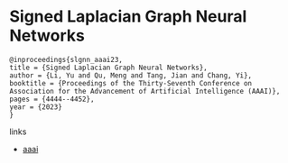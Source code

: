 # Signed Laplacian Graph Neural Networks

```
@inproceedings{slgnn_aaai23,
title = {Signed Laplacian Graph Neural Networks},
author = {Li, Yu and Qu, Meng and Tang, Jian and Chang, Yi},
booktitle = {Proceedings of the Thirty-Seventh Conference on Association for the Advancement of Artificial Intelligence (AAAI)},
pages = {4444--4452},
year = {2023}
}
```

links
- [aaai](https://ojs.aaai.org/index.php/AAAI/article/view/25565)
